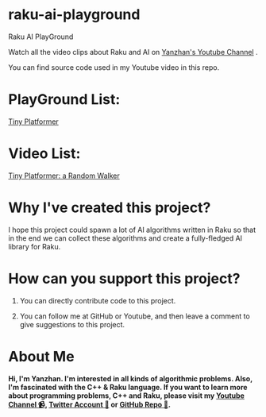 # raku-ai-playground

Raku AI PlayGround

Watch all the video clips about Raku and AI on [Yanzhan's Youtube Channel](https://www.youtube.com/channel/UCDkz-__gl3frqLexukpG0DA) .

You can find source code used in my Youtube video in this repo.

# PlayGround List:

[Tiny Platformer](https://github.com/yangyanzhan/raku-ai-playground/tree/main/tiny-platformer)

# Video List:

[Tiny Platformer: a Random Walker](https://youtu.be/tAknJlrlV7k)

# Why I've created this project?

I hope this project could spawn a lot of AI algorithms written in Raku so that in the end we can collect these algorithms and create a fully-fledged AI library for Raku.

# How can you support this project?

1. You can directly contribute code to this project.

2. You can follow me at GitHub or Youtube, and then leave a comment to give suggestions to this project.

# About Me

**Hi, I'm Yanzhan. I'm interested in all kinds of algorithmic problems. Also, I'm fascinated with the C++ & Raku language. If you want to learn more about programming problems, C++ and Raku, please visit my [Youtube Channel :video_camera:](https://www.youtube.com/channel/UCDkz-__gl3frqLexukpG0DA?view_as=subscriber), [Twitter Account :iphone:](https://twitter.com/YangYanzhan) or [GitHub Repo :memo:](https://github.com/yangyanzhan/code-camp).**
